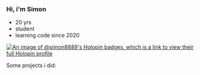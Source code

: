 ### Hi, i'm Simon

- 20 yrs
- student
- learning code since 2020 

[![An image of @simon8889's Holopin badges, which is a link to view their full Holopin profile](https://holopin.me/simon8889)](https://holopin.io/@simon8889)

Some projects i did:

<!--
**simon8889/simon8889** is a ✨ _special_ ✨ repository because its `README.md` (this file) appears on your GitHub profile.

Here are some ideas to get you started:

- 🔭 I’m currently working on ...
- 🌱 I’m currently learning ...
- 👯 I’m looking to collaborate on ...
- 🤔 I’m looking for help with ...
- 💬 Ask me about ...
- 📫 How to reach me: ...
- 😄 Pronouns: ...
- ⚡ Fun fact: ...
-->
